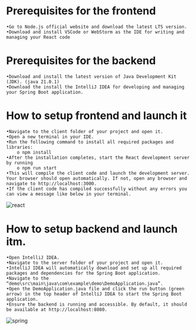 # Prerequisites for the frontend
 	•Go to Node.js official website and download the latest LTS version.
 	•Download and install VSCode or WebStorm as the IDE for writing and managing your React code
# Prerequisites for the backend
	•Download and install the latest version of Java Development Kit (JDK). (java 21.0.1)
	•Download the install the IntelliJ IDEA for developing and managing your Spring Boot application.
# How to setup frontend and launch it
	•Navigate to the client folder of your project and open it.
	•Open a new terminal in your IDE.
	•Run the following command to install all required packages and libraries:
		o npm install
	•After the installation completes, start the React development server by running
		o npm run start
	•This will compile the client code and launch the development server. Your browser should open automatically. If not, open any browser and navigate to http://localhost:3000.
	•If the client code has compiled successfully without any errors you can view a message like below in your terminal.

![react](https://github.com/NadeeshaNethmini/UploaderTool/assets/154399500/d6c3173c-0e75-46d3-a04e-7e13cdac54be)

# How to setup backend and launch itm.
	•Open IntelliJ IDEA.
	•Navigate to the server folder of your project and open it.
	•IntelliJ IDEA will automatically download and set up all required packages and dependencies for the Spring Boot application.
	•Navigate to the “demo\src\main\java\com\example\demo\DemoApplication.java”.
	•Open the DemoApplication.java file and click the run button (green arrow) in the top header of IntelliJ IDEA to start the Spring Boot application. 
	•Ensure the backend is running and accessible. By default, it should be available at http://localhost:8080.

![spring](https://github.com/NadeeshaNethmini/UploaderTool/assets/154399500/a8b6c637-f8e2-4409-a960-5f4810899f5c)

